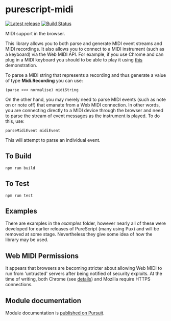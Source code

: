 purescript-midi
===============

[![Latest release](http://img.shields.io/github/release/newlandsvalley/purescript-midi.svg)](https://github.com/newlandsvalley/purescript-midi/releases)
[![Build Status](https://travis-ci.org/newlandsvalley/purescript-midi.svg?branch=master)](https://travis-ci.org/newlandsvalley/purescript-midi)

MIDI support in the browser.

This library allows you to both parse and generate MIDI event streams and MIDI recordings. It also allows you to connect to a MIDI instrument (such as a keyboard) via the Web MIDI API. For example, if you use Chrome and can plug in a MIDI keyboard you should to be able to play it using [this](http://www.tradtunedb.org.uk:8601/) demonstration.

To parse a MIDI string that represents a recording and thus generate a value of type __Midi.Recording__ you can use:

    (parse <<< normalise) midiString

On the other hand, you may merely need to parse MIDI events (such as note on or note off) that emanate from a Web MIDI connection. In other words, you are connecting directly to a MIDI device through the browser and need to parse the stream of event messages as the instrument is played.  To do this, use:

    parseMidiEvent midiEvent

This will attempt to parse an individual event.    

## To Build

    npm run build 

## To Test

    npm run test

## Examples

There are examples in the _examples_ folder, however nearly all of these were developed for earlier releases of PureScript (many using Pux) and will be removed at some stage. Nevertheless they give some idea of how the library may be used.

## Web MIDI Permissions
It appears that browsers are becoming stricter about allowing Web MIDI to run from 'untrusted' servers after being notified of security exploits.  At the time of writing, both Chrome (see [details](https://www.chromestatus.com/feature/5138066234671104)) and Mozilla require HTTPS connections. 

## Module documentation

Module documentation is [published on Pursuit](http://pursuit.purescript.org/packages/purescript-midi).
